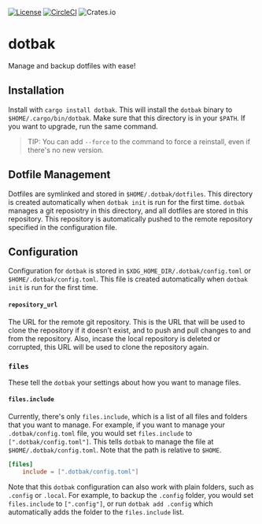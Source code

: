 [![License](https://img.shields.io/github/license/cogsandsquigs/dotbak?style=for-the-badge)](https://github.com/cogsandsquigs/dotbak/blob/main/LICENSE)
[![CircleCI](https://img.shields.io/circleci/build/github/cogsandsquigs/dotbak/main?style=for-the-badge)](https://app.circleci.com/pipelines/github/cogsandsquigs/dotbak)
![Crates.io](https://img.shields.io/crates/v/dotbak?style=for-the-badge)

# dotbak

Manage and backup dotfiles with ease!

## Installation

Install with `cargo install dotbak`. This will install the `dotbak` binary to `$HOME/.cargo/bin/dotbak`. Make sure that this directory is in your `$PATH`. If you want to upgrade, run the same command.

> TIP: You can add `--force` to the command to force a reinstall, even if there's no new version.

## Dotfile Management

Dotfiles are symlinked and stored in `$HOME/.dotbak/dotfiles`. This directory is created automatically when `dotbak init` is run for the first time. `dotbak` manages a git reposiotry in this directory, and all dotfiles are stored in this repository. This repository is automatically pushed to the remote repository specified in the configuration file.

## Configuration

Configuration for `dotbak` is stored in `$XDG_HOME_DIR/.dotbak/config.toml` or `$HOME/.dotbak/config.toml`. This file is created automatically when `dotbak init` is run for the first time.

#### `repository_url`

The URL for the remote git repository. This is the URL that will be used to clone the repository if it doesn't exist, and to push and pull changes to and from the repository. Also, incase the local repository is deleted or corrupted, this URL will be used to clone the repository again.

### `files`

These tell the `dotbak` your settings about how you want to manage files.

#### `files.include`

Currently, there's only `files.include`, which is a list of all files and folders that you want to manage. For example, if you want to manage your `.dotbak/config.toml` file, you would set `files.include` to `[".dotbak/config.toml"]`. This tells `dotbak` to manage the file at `$HOME/.dotbak/config.toml`. Note that the path is relative to `$HOME`.

```toml
[files]
	include = [".dotbak/config.toml"]
```

Note that this `dotbak` configuration can also work with plain folders, such as `.config` or `.local`. For example, to backup the `.config` folder, you would set `files.include` to `[".config"]`, or run `dotbak add .config` which automatically adds the folder to the `files.include` list.
